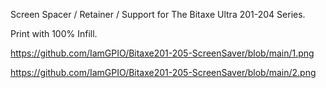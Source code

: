 Screen Spacer / Retainer / Support for The Bitaxe Ultra 201-204 Series.

Print with 100% Infill.

https://github.com/IamGPIO/Bitaxe201-205-ScreenSaver/blob/main/1.png

https://github.com/IamGPIO/Bitaxe201-205-ScreenSaver/blob/main/2.png

